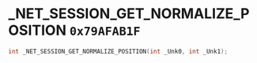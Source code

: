 # _NET_SESSION_GET_NORMALIZE_POSITION `0x79AFAB1F`

```cpp
int _NET_SESSION_GET_NORMALIZE_POSITION(int _Unk0, int _Unk1);
```